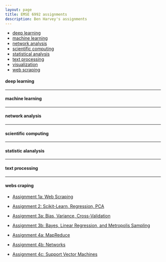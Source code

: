 ```yaml
---
layout: page
title: EMSE 6992 assignments
description: Ben Harvey's assignments
---
```



<div class="navbar">
    <div class="navbar-inner">
        <ul class="nav">
            <li><a href="#deeplearning">deep learning</a></li>
            <li><a href="#machinelearning">machine learning</a></li>
            <li><a href="#networkanalysis">network analysis</a></li>
            <li><a href="#scientificcomputing">scientific computing</a></li>
            <li><a href="#statisticalanalysis">statistical analysis</a></li>
            <li><a href="#textprocessing">text processing</a></li>
            <li><a href="#visualization">visualization</a></li>
            <li><a href="#webscraping">web scraping</a></li>
        </ul>
    </div>
</div>


#### <a name="deeplearning"></a>deep learning

---

#### <a name="machinelearning"></a>machine learning

---

#### <a name="networkanalysis"></a>network analysis

---

#### <a name="scientificcomputing"></a>scientific computing

---
#### <a name="statisticalanalysis"></a>statistic alanalysis

---

#### <a name="textprocessing"></a>text processing

---

#### <a name="webscraping"></a>webs craping
* [Assignment 1a: Web Scraping](https://github.com/cs109/content/tree/master/labs/lab2)





* [Assignment 2: Scikit-Learn, Regression, PCA](http://nbviewer.ipython.org/urls/raw.github.com/cs109/content/master/labs/lab4/Lab4full.ipynb)
* [Assignment 3a: Bias, Variance, Cross-Validation](http://nbviewer.ipython.org/urls/raw.github.com/cs109/content/master/labs/lab5/Lab5.ipynb)
* [Assignment 3b: Bayes, Linear Regression, and Metropolis Sampling](http://nbviewer.ipython.org/urls/raw.github.com/cs109/content/master/labs/lab6/BayesLinear.ipynb)
* [Assignment 4a: MapReduce](http://nbviewer.ipython.org/urls/raw.github.com/cs109/content/master/labs/lab8/lab8_mapreduce.ipynb)
* [Assignment 4b: Networks](http://nbviewer.ipython.org/urls/raw.github.com/cs109/content/master/labs/lab9/lab_9.ipynb)
* [Assignment 4c: Support Vector Machines](http://nbviewer.ipython.org/urls/raw.github.com/cs109/content/master/labs/lab10/Lab_10.ipynb)
